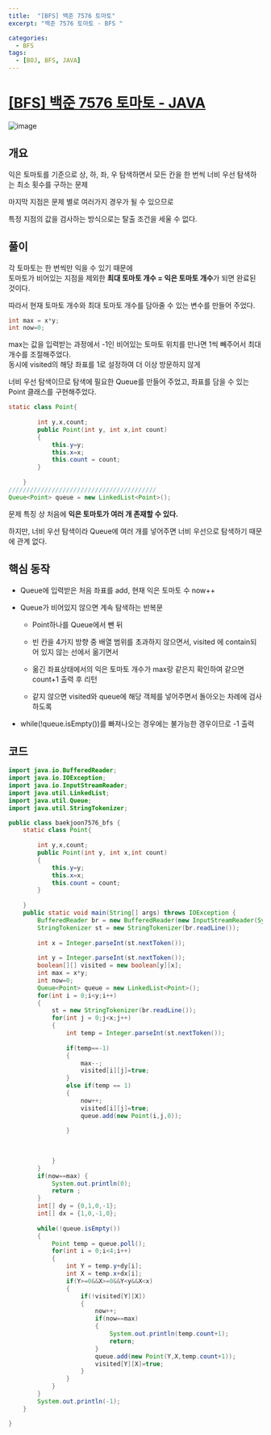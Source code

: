 ```yaml
---
title:  "[BFS] 백준 7576 토마토"
excerpt: "백준 7576 토마토 - BFS "

categories:
  - BFS
tags:
  - [BOJ, BFS, JAVA]
---
```

# [[BFS] 백준 7576 토마토 - JAVA](https://www.acmicpc.net/problem/7576)


![image](https://user-images.githubusercontent.com/111269144/219936593-70bfbc8f-ea09-4b6d-a86f-6c60f23573a5.png)

## 개요

익은 토마토를 기준으로 상, 하, 좌, 우 탐색하면서 모든 칸을 한 번씩 너비 우선 탐색하는 최소 횟수를 구하는 문제  
  
마지막 지점은 문제 별로 여러가지 경우가 될 수 있으므로  
  
특정 지점의 값을 검사하는 방식으로는 탈출 조건을 세울 수 없다.  

## 풀이  
  
각 토마토는 한 번씩만 익을 수 있기 때문에  
토마토가 비어있는 지점을 제외한 **최대 토마토 개수 = 익은 토마토 개수**가 되면 완료된 것이다.  
  
따라서 현재 토마토 개수와 최대 토마토 개수를 담아줄 수 있는 변수를 만들어 주었다.
~~~java
int max = x*y;
int now=0;
~~~
  
max는 값을 입력받는 과정에서 -1인 비어있는 토마토 위치를 만나면 1씩 빼주어서 최대 개수를 조절해주었다.  
  동시에 visited의 해당 좌표를 1로 설정하여 더 이상 방문하지 않게  
  
  
  
  
너비 우선 탐색이므로 탐색에 필요한 Queue를 만들어 주었고, 좌표를 담을 수 있는 Point 클래스를 구현해주었다.   

~~~java
static class Point{
		
		int y,x,count;
		public Point(int y, int x,int count)
		{
			this.y=y;
			this.x=x;
			this.count = count;
		}
		
	}
/////////////////////////////////////////
Queue<Point> queue = new LinkedList<Point>();
~~~
  
문제 특징 상 처음에 **익은 토마토가 여러 개 존재할 수 있다.**  
  
하지만, 너비 우선 탐색이라 Queue에 여러 개를 넣어주면 너비 우선으로 탐색하기 때문에 관계 없다.  
  
## 핵심 동작  
  
- Queue에 입력받은 처음 좌표를 add, 현재 익은 토마토 수 now++
  
- Queue가 비어있지 않으면 계속 탐색하는 반복문    
  
  - Point하나를 Queue에서 뺀 뒤  
  
  - 빈 칸을 4가지 방향 중 배열 범위를 초과하지 않으면서, visited 에 contain되어 있지 않는 선에서 옮기면서  
  
  - 옮긴 좌표상태에서의 익은 토마토 개수가 max랑 같은지 확인하여 같으면 count+1 출력 후 리턴  

  - 같지 않으면 visited와 queue에 해당 객체를 넣어주면서 돌아오는 차례에 검사하도록  
  
- while(!queue.isEmpty())를 빠져나오는 경우에는 불가능한 경우이므로 -1 출력  
  
## 코드
~~~java
import java.io.BufferedReader;
import java.io.IOException;
import java.io.InputStreamReader;
import java.util.LinkedList;
import java.util.Queue;
import java.util.StringTokenizer;

public class baekjoon7576_bfs {
	static class Point{
		
		int y,x,count;
		public Point(int y, int x,int count)
		{
			this.y=y;
			this.x=x;
			this.count = count;
		}
		
	}
	public static void main(String[] args) throws IOException {
		BufferedReader br = new BufferedReader(new InputStreamReader(System.in));
		StringTokenizer st = new StringTokenizer(br.readLine());
		
		int x = Integer.parseInt(st.nextToken());
		
		int y = Integer.parseInt(st.nextToken());
		boolean[][] visited = new boolean[y][x];
		int max = x*y;
		int now=0;
		Queue<Point> queue = new LinkedList<Point>();
		for(int i = 0;i<y;i++)
		{
			st = new StringTokenizer(br.readLine());
			for(int j = 0;j<x;j++)
			{
				int temp = Integer.parseInt(st.nextToken());
				
				if(temp==-1)
				{
					max--;
					visited[i][j]=true;
				}
				else if(temp == 1)
				{
					now++;
					visited[i][j]=true;
					queue.add(new Point(i,j,0));
					
				}
				
				
				
			}
		}
		if(now==max) {
			System.out.println(0);
			return ;
		}
		int[] dy = {0,1,0,-1};
		int[] dx = {1,0,-1,0};
		
		while(!queue.isEmpty())
		{
			Point temp = queue.poll();
			for(int i = 0;i<4;i++)
			{
				int Y = temp.y+dy[i];
				int X = temp.x+dx[i];
				if(Y>=0&&X>=0&&Y<y&&X<x)
				{
					if(!visited[Y][X])
					{
						now++;
						if(now==max)
						{
							System.out.println(temp.count+1);
							return;
						}
						queue.add(new Point(Y,X,temp.count+1));
						visited[Y][X]=true;
					}
				}
			}
		}
		System.out.println(-1);
	}

}


~~~
